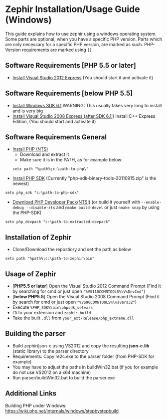 Zephir Installation/Usage Guide (Windows)
===================
This guide explains how to use zephir using a windows operating system.
Some parts are optional, when you have a specific PHP version.
Parts which are only necessary for a specific PHP version, are marked as such.
PHP-Version requirements are marked using ``[]``

Software Requirements [PHP 5.5 or later]
-----------------------
- [Install Visual Studio 2012 Express](http://www.microsoft.com/en-US/download/details.aspx?id=34673)
(You should start it and activate it)

Software Requirements [below PHP 5.5]
-----------------------
- [Install Windows SDK 6.1](http://www.microsoft.com/en-us/download/details.aspx?id=24826)
WARNING: This usually takes very long to install and is very big
- [Install Visual Studio 2008 Express (after SDK 6.1!)](http://go.microsoft.com/fwlink/?LinkId=104679)
Install C++ Express Edition, (You should start and activate it)

Software Requirements General
-----------------------

- [Install PHP (NTS)](http://windows.php.net/download/)
    - Download and extract it
    - Make sure it is in the PATH, as for example below:
    ```
    setx path "%path%;c:\path-to-php\"
    ```
- [Install PHP SDK](http://windows.php.net/downloads/php-sdk/)
(Currently "php-sdk-binary-tools-20110915.zip" is the newest)
```
setx php_sdk "c:\path-to-php-sdk"
```

- [Download PHP Developer Pack(NTS!)](http://windows.php.net/downloads/releases/)
(or build it yourself with ``--enable-debug --disable-zts`` and ``nmake build-devel`` or just ``nmake snap`` by using the PHP-SDK)
```
setx php_devpack "c:\path-to-extracted-devpack"
```

Installation of Zephir
----------------------
- Clone/Download the repostiory and set the path as below
```
setx path "%path%;c:\path-to-zephir\bin"
```

Usage of Zephir
----------------
- [**PHP5.5 or later**] Open the Visual Studio 2012 Command Prompt
(Find it by searching for cmd or just open ``"%VS110COMNTOOLS%\VsDevCmd"``)
- [**below PHP5.5**] Open the Visual Studio 2008 Command Prompt
(Find it by search for cmd or just open ``"%VS90COMNTOOLS%\vsvars32"``)
- Execute ``%PHP_SDK%\bin\phpsdk_setvars``
- ``CD`` to your extension and ``zephir build``
- Take the built ``.dll`` from ``your_ext/Release/php_extname.dll``

Building the parser
--------------------
- Build zephir/json-c using VS2012 and copy the resulting **json-c.lib** (static library)
  to the parser directory
- Requirements: Copy re2c.exe to the parser folder (from PHP-SDK for example)
- You may have to adjust the paths in buildWin32.bat (if you for example do not use VS2012 on a x64 machine)
- Run parser/buildWin32.bat to build the parser.exe


Additional Links
------------------
Building PHP under Windows: https://wiki.php.net/internals/windows/stepbystepbuild
